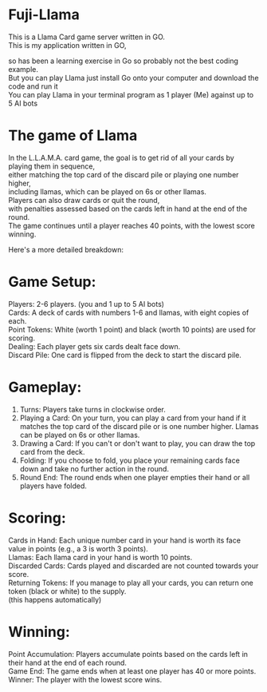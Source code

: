 # Fuji-Llama 
This is a Llama Card game server written in GO.  
This is my application written in GO,  

so has been a learning exercise in Go so probably not the best coding example.  
But you can play Llama just install Go onto your computer and download the code and run it  
You can  play Llama in your terminal program as 1 player (Me) against up to 5 AI bots  

# The game of Llama

In the L.L.A.M.A. card game, the goal is to get rid of all your cards by playing them in sequence,  
either matching the top card of the discard pile or playing one number higher,  
including llamas, which can be played on 6s or other llamas.  
Players can also draw cards or quit the round,  
with penalties assessed based on the cards left in hand at the end of the round.  
The game continues until a player reaches 40 points, with the lowest score winning.  

Here's a more detailed breakdown:
# Game Setup:
Players: 2-6 players. (you and 1 up to 5 AI bots)  
Cards: A deck of cards with numbers 1-6 and llamas, with eight copies of each.  
Point Tokens: White (worth 1 point) and black (worth 10 points) are used for scoring.  
Dealing: Each player gets six cards dealt face down.  
Discard Pile: One card is flipped from the deck to start the discard pile.  
# Gameplay:
1. Turns:
Players take turns in clockwise order. 
2. Playing a Card:
On your turn, you can play a card from your hand if it matches the top card of the discard pile or is one number higher. Llamas can be played on 6s or other llamas. 
3. Drawing a Card:
If you can't or don't want to play, you can draw the top card from the deck. 
4. Folding:
If you choose to fold, you place your remaining cards face down and take no further action in the round. 
5. Round End:
The round ends when one player empties their hand or all players have folded. 

# Scoring:
Cards in Hand: Each unique number card in your hand is worth its face value in points (e.g., a 3 is worth 3 points).  
Llamas: Each llama card in your hand is worth 10 points.  
Discarded Cards: Cards played and discarded are not counted towards your score.  
Returning Tokens: If you manage to play all your cards, you can return one token (black or white) to the supply.  
(this happens automatically) 

# Winning:
Point Accumulation: Players accumulate points based on the cards left in their hand at the end of each round.  
Game End: The game ends when at least one player has 40 or more points.  
Winner: The player with the lowest score wins. 



